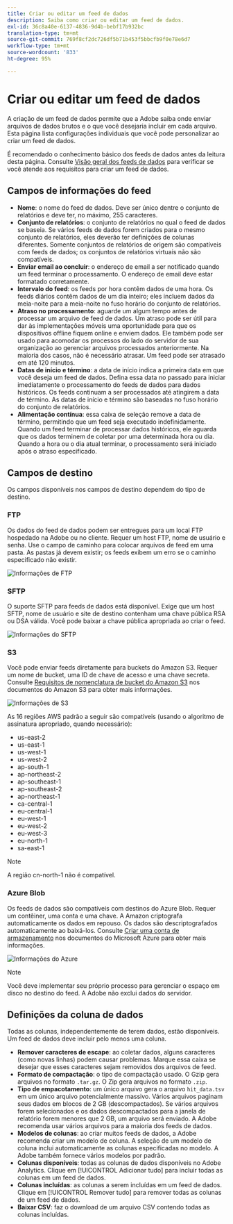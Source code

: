 ```yaml
---
title: Criar ou editar um feed de dados
description: Saiba como criar ou editar um feed de dados.
exl-id: 36c8a40e-6137-4836-9d4b-bebf17b932bc
translation-type: tm+mt
source-git-commit: 769f8cf2dc726df5b71b453f5bbcfb9f0e78e6d7
workflow-type: tm+mt
source-wordcount: '833'
ht-degree: 95%

---
```


# Criar ou editar um feed de dados

A criação de um feed de dados permite que a Adobe saiba onde enviar arquivos de dados brutos e o que você desejaria incluir em cada arquivo. Esta página lista configurações individuais que você pode personalizar ao criar um feed de dados.

É recomendado o conhecimento básico dos feeds de dados antes da leitura desta página. Consulte [Visão geral dos feeds de dados](data-feed-overview.md) para verificar se você atende aos requisitos para criar um feed de dados.

## Campos de informações do feed

* **Nome**: o nome do feed de dados. Deve ser único dentre o conjunto de relatórios e deve ter, no máximo, 255 caracteres.
* **Conjunto de relatórios**: o conjunto de relatórios no qual o feed de dados se baseia. Se vários feeds de dados forem criados para o mesmo conjunto de relatórios, eles deverão ter definições de colunas diferentes. Somente conjuntos de relatórios de origem são compatíveis com feeds de dados; os conjuntos de relatórios virtuais não são compatíveis.
* **Enviar email ao concluir**: o endereço de email a ser notificado quando um feed terminar o processamento. O endereço de email deve estar formatado corretamente.
* **Intervalo do feed**: os feeds por hora contêm dados de uma hora. Os feeds diários contêm dados de um dia inteiro; eles incluem dados da meia-noite para a meia-noite no fuso horário do conjunto de relatórios.
* **Atraso no processamento**: aguarde um algum tempo antes de processar um arquivo de feed de dados. Um atraso pode ser útil para dar às implementações móveis uma oportunidade para que os dispositivos offline fiquem online e enviem dados. Ele também pode ser usado para acomodar os processos do lado do servidor de sua organização ao gerenciar arquivos processados anteriormente. Na maioria dos casos, não é necessário atrasar. Um feed pode ser atrasado em até 120 minutos.
* **Datas de início e término**: a data de início indica a primeira data em que você deseja um feed de dados. Defina essa data no passado para iniciar imediatamente o processamento do feeds de dados para dados históricos. Os feeds continuam a ser processados até atingirem a data de término. As datas de início e término são baseadas no fuso horário do conjunto de relatórios.
* **Alimentação contínua**: essa caixa de seleção remove a data de término, permitindo que um feed seja executado indefinidamente. Quando um feed terminar de processar dados históricos, ele aguarda que os dados terminem de coletar por uma determinada hora ou dia. Quando a hora ou o dia atual terminar, o processamento será iniciado após o atraso especificado.

## Campos de destino

Os campos disponíveis nos campos de destino dependem do tipo de destino.

### FTP

Os dados do feed de dados podem ser entregues para um local FTP hospedado na Adobe ou no cliente. Requer um host FTP, nome de usuário e senha. Use o campo de caminho para colocar arquivos de feed em uma pasta. As pastas já devem existir; os feeds exibem um erro se o caminho especificado não existir.

![Informações de FTP](assets/dest-ftp.jpg)

### SFTP

O suporte SFTP para feeds de dados está disponível. Exige que um host SFTP, nome de usuário e site de destino contenham uma chave pública RSA ou DSA válida. Você pode baixar a chave pública apropriada ao criar o feed.

![Informações do SFTP](assets/dest-sftp.jpg)

### S3

Você pode enviar feeds diretamente para buckets do Amazon S3. Requer um nome de bucket, uma ID de chave de acesso e uma chave secreta. Consulte [Requisitos de nomenclatura de bucket do Amazon S3](https://docs.aws.amazon.com/pt_br/awscloudtrail/latest/userguide/cloudtrail-s3-bucket-naming-requirements.html) nos documentos do Amazon S3 para obter mais informações.

![Informações de S3](assets/dest-s3.jpg)

As 16 regiões AWS padrão a seguir são compatíveis (usando o algoritmo de assinatura apropriado, quando necessário):

* us-east-2
* us-east-1
* us-west-1
* us-west-2
* ap-south-1
* ap-northeast-2
* ap-southeast-1
* ap-southeast-2
* ap-northeast-1
* ca-central-1
* eu-central-1
* eu-west-1
* eu-west-2
* eu-west-3
* eu-north-1
* sa-east-1

>[!NOTE]
>
>A região cn-north-1 não é compatível.

### Azure Blob

Os feeds de dados são compatíveis com destinos do Azure Blob. Requer um contêiner, uma conta e uma chave. A Amazon criptografa automaticamente os dados em repouso. Os dados são descriptografados automaticamente ao baixá-los. Consulte [Criar uma conta de armazenamento](https://docs.microsoft.com/pt-br/azure/storage/common/storage-quickstart-create-account?tabs=azure-portal#view-and-copy-storage-access-keys) nos documentos do Microsoft Azure para obter mais informações.

![Informações do Azure](assets/azure.png)

>[!NOTE]
>
>Você deve implementar seu próprio processo para gerenciar o espaço em disco no destino do feed. A Adobe não exclui dados do servidor.

## Definições da coluna de dados

Todas as colunas, independentemente de terem dados, estão disponíveis. Um feed de dados deve incluir pelo menos uma coluna.

* **Remover caracteres de escape**: ao coletar dados, alguns caracteres (como novas linhas) podem causar problemas. Marque essa caixa se desejar que esses caracteres sejam removidos dos arquivos de feed.
* **Formato de compactação**: o tipo de compactação usado. O Gzip gera arquivos no formato `.tar.gz`. O Zip gera arquivos no formato `.zip`.
* **Tipo de empacotamento**: um único arquivo gera o arquivo `hit_data.tsv` em um único arquivo potencialmente massivo. Vários arquivos paginam seus dados em blocos de 2 GB (descompactados). Se vários arquivos forem selecionados e os dados descompactados para a janela de relatório forem menores que 2 GB, um arquivo será enviado. A Adobe recomenda usar vários arquivos para a maioria dos feeds de dados.
* **Modelos de colunas**: ao criar muitos feeds de dados, a Adobe recomenda criar um modelo de coluna. A seleção de um modelo de coluna inclui automaticamente as colunas especificadas no modelo. A Adobe também fornece vários modelos por padrão.
* **Colunas disponíveis**: todas as colunas de dados disponíveis no Adobe Analytics. Clique em [!UICONTROL Adicionar tudo] para incluir todas as colunas em um feed de dados.
* **Colunas incluídas**: as colunas a serem incluídas em um feed de dados. Clique em [!UICONTROL Remover tudo] para remover todas as colunas de um feed de dados.
* **Baixar CSV**: faz o download de um arquivo CSV contendo todas as colunas incluídas.
